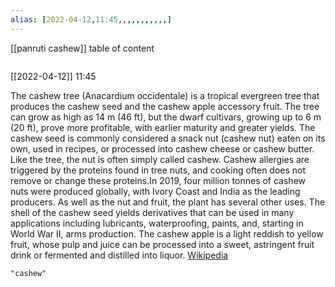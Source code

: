 ```yaml
---
alias: [2022-04-12,11:45,,,,,,,,,,,]
---
```

[[panruti cashew]]
table of content
```toc
```

[[2022-04-12]] 11:45

The cashew tree (Anacardium occidentale) is a tropical evergreen tree that produces the cashew seed and the cashew apple accessory fruit. The tree can grow as high as 14 m (46 ft), but the dwarf cultivars, growing up to 6 m (20 ft), prove more profitable, with earlier maturity and greater yields. The cashew seed is commonly considered a snack nut (cashew nut) eaten on its own, used in recipes, or processed into cashew cheese or cashew butter.  Like the tree, the nut is often simply called  cashew. Cashew allergies are triggered by the proteins found in tree nuts, and cooking often does not remove or change these proteins.In 2019, four million tonnes of cashew nuts were produced globally, with Ivory Coast and India as the leading producers. As well as the nut and fruit, the plant has several other uses. The shell of the cashew seed yields derivatives that can be used in many applications including lubricants, waterproofing, paints, and, starting in World War II, arms production. The cashew apple is a light reddish to yellow fruit, whose pulp and juice can be processed into a sweet, astringent fruit drink or fermented and distilled into liquor.
[Wikipedia](https://en.wikipedia.org/wiki/Cashew)
```query
"cashew"
```